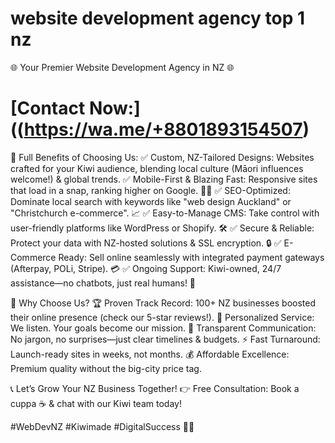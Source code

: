
# website development agency top 1 nz




🌐 Your Premier Website Development Agency in NZ 🌐


# [Contact Now:]((https://wa.me/+8801893154507)






🚀 Full Benefits of Choosing Us:
✅ Custom, NZ-Tailored Designs: Websites crafted for your Kiwi audience, blending local culture (Māori influences welcome!) & global trends.
✅ Mobile-First & Blazing Fast: Responsive sites that load in a snap, ranking higher on Google. 📱💨
✅ SEO-Optimized: Dominate local search with keywords like "web design Auckland" or "Christchurch e-commerce". 📈
✅ Easy-to-Manage CMS: Take control with user-friendly platforms like WordPress or Shopify. 🛠️
✅ Secure & Reliable: Protect your data with NZ-hosted solutions & SSL encryption. 🔒
✅ E-Commerce Ready: Sell online seamlessly with integrated payment gateways (Afterpay, POLi, Stripe). 💳
✅ Ongoing Support: Kiwi-owned, 24/7 assistance—no chatbots, just real humans! 🤝

🌟 Why Choose Us?
🏆 Proven Track Record: 100+ NZ businesses boosted their online presence (check our 5-star reviews!).
🎯 Personalized Service: We listen. Your goals become our mission.
💬 Transparent Communication: No jargon, no surprises—just clear timelines & budgets.
⚡ Fast Turnaround: Launch-ready sites in weeks, not months.
💰 Affordable Excellence: Premium quality without the big-city price tag.

📞 Let’s Grow Your NZ Business Together!
👉 Free Consultation: Book a cuppa ☕ & chat with our Kiwi team today!

#WebDevNZ #Kiwimade #DigitalSuccess 🥝🚀
